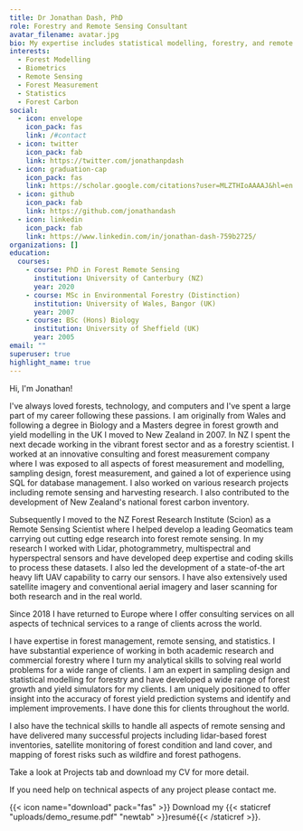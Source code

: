 ```yaml
---
title: Dr Jonathan Dash, PhD
role: Forestry and Remote Sensing Consultant
avatar_filename: avatar.jpg
bio: My expertise includes statistical modelling, forestry, and remote sensing.
interests:
  - Forest Modelling
  - Biometrics
  - Remote Sensing
  - Forest Measurement
  - Statistics
  - Forest Carbon
social:
  - icon: envelope
    icon_pack: fas
    link: /#contact
  - icon: twitter
    icon_pack: fab
    link: https://twitter.com/jonathanpdash
  - icon: graduation-cap
    icon_pack: fas
    link: https://scholar.google.com/citations?user=MLZTHIoAAAAJ&hl=en
  - icon: github
    icon_pack: fab
    link: https://github.com/jonathandash
  - icon: linkedin
    icon_pack: fab
    link: https://www.linkedin.com/in/jonathan-dash-759b2725/
organizations: []
education:
  courses:
    - course: PhD in Forest Remote Sensing
      institution: University of Canterbury (NZ)
      year: 2020
    - course: MSc in Environmental Forestry (Distinction)
      institution: University of Wales, Bangor (UK)
      year: 2007
    - course: BSc (Hons) Biology
      institution: University of Sheffield (UK)
      year: 2005
email: ""
superuser: true
highlight_name: true
---
```

Hi, I'm Jonathan! 

I've always loved forests, technology, and computers and I've spent a large part of my career following these passions. I am originally from Wales and following a degree in Biology and a Masters degree in forest growth and yield modelling in the UK I moved to New Zealand in 2007. In NZ I spent the next decade working in the vibrant forest sector and as a forestry scientist. I worked at an innovative consulting and forest measurement company where I was exposed to all aspects of forest measurement and modelling, sampling design, forest measurement, and gained a lot of experience using SQL for database management. I also worked on various research projects including remote sensing and harvesting research. I also contributed to the development of New Zealand's national forest carbon inventory.

Subsequently I moved to the NZ Forest Research Institute (Scion) as a Remote Sensing Scientist where I helped develop a leading Geomatics team carrying out cutting edge research into forest remote sensing. In my research I worked with Lidar, photogrammetry, multispectral and hyperspectral sensors and have developed deep expertise and coding skills to process these datasets. I also led the development of a state-of-the art heavy lift UAV capability to carry our sensors. I have also extensively used satellite imagery and conventional aerial imagery and laser scanning for both research and in the real world.   

Since 2018 I have returned to Europe where I offer consulting services on all aspects of technical services to a range of clients across the world. 

I have expertise in forest management, remote sensing, and statistics. I have substantial experience of working in both academic research and commercial forestry where I turn my analytical skills to solving real world problems for a wide range of clients. I am an expert in sampling design and statistical modelling for forestry and have developed a wide range of forest growth and yield simulators for my clients. I am uniquely positioned to offer insight into the accuracy of forest yield prediction systems and identify and implement improvements. I have done this for clients throughout the world. 

I also have the technical skills to handle all aspects of remote sensing and have delivered many successful projects including lidar-based forest inventories, satellite monitoring of forest condition and land cover, and mapping of forest risks such as wildfire and forest pathogens.

Take a look at Projects tab and download my CV for more detail.

If you need help on technical aspects of any project please contact me. 

{{< icon name="download" pack="fas" >}} Download my {{< staticref "uploads/demo_resume.pdf" "newtab" >}}resumé{{< /staticref >}}.